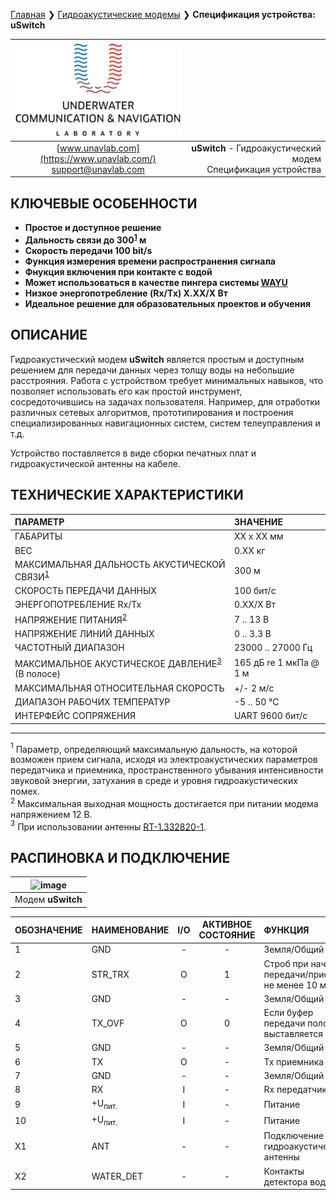 
[Главная](/README_RU) ❯ [Гидроакустические модемы](/underwater_acoustic_modems_ru) ❯ **Спецификация устройства: uSwitch**

<div style="page-break-after: always;"></div>

| ![logo](/documentation/sm_logo.png) |  |
| :---: | ---: |
| [www.unavlab.com](https://www.unavlab.com/) <br/> [support@unavlab.com](mailto:support@unavlab.com) | **uSwitch** - Гидроакустический модем <br/> Спецификация устройства |

<div style="page-break-after: always;"></div>

## КЛЮЧЕВЫЕ ОСОБЕННОСТИ

* **Простое и доступное решение**
* **Дальность связи до 300<sup>[1](#footnote1)</sup> м**
* **Скорость передачи 100 bit/s**
* **Функция измерения времени распространения сигнала**
* **Фнукция включения при контакте с водой**
* **Может использоваться в качестве пингера системы [WAYU](documentation/navigation_and_tracking_systems_ru#wayu)**
* **Низкое энергопотребление (Rx/Tx) Х.ХХ/Х Вт**
* **Идеальное решение для образовательных проектов и обучения**

<div style="page-break-after: always;"></div>

## ОПИСАНИЕ

Гидроакустический модем **uSwitch** является простым и доступным решением для передачи данных через толщу воды на небольшие расстрояния.
Работа с устройством требует минимальных навыков, что позволяет использовать его как простой инструмент, сосредоточившись на задачах пользователя.
Например, для отработки различных сетевых алгоритмов, прототипирования и построения специализированных навигационных систем, систем телеуправления и т.д.

Устройство поставляется в виде сборки печатных плат и гидроакустической антенны на кабеле. 

<div style="page-break-after: always;"></div>

## ТЕХНИЧЕСКИЕ ХАРАКТЕРИСТИКИ

| ПАРАМЕТР | ЗНАЧЕНИЕ |
| :--- | :--- |
| ГАБАРИТЫ | ХХ x ХХ  мм |
| ВЕС | 0.XX кг |
| МАКСИМАЛЬНАЯ ДАЛЬНОСТЬ АКУСТИЧЕСКОЙ СВЯЗИ<sup>[1](#footnote1)</sup> | 300 м |
| СКОРОСТЬ ПЕРЕДАЧИ ДАННЫХ | 100 бит/с |
| ЭНЕРГОПОТРЕБЛЕНИЕ Rx/Tx | 0.XX/X Вт |
| НАПРЯЖЕНИЕ ПИТАНИЯ<sup>[2](#footnote2)</sup> | 7 .. 13 В |
| НАПРЯЖЕНИЕ ЛИНИЙ ДАННЫХ | 0 .. 3.3 В |
| ЧАСТОТНЫЙ ДИАПАЗОН | 23000 .. 27000 Гц |
| МАКСИМАЛЬНОЕ АКУСТИЧЕСКОЕ ДАВЛЕНИЕ<sup>[3](#footnote3)</sup> (В полосе) | 165 дБ re 1 мкПа @ 1 м |
| МАКСИМАЛЬНАЯ ОТНОСИТЕЛЬНАЯ СКОРОСТЬ | +/- 2 м/с |
| ДИАПАЗОН РАБОЧИХ ТЕМПЕРАТУР | -5 .. 50 °C |
| ИНТЕРФЕЙС СОПРЯЖЕНИЯ | UART 9600 бит/с |

________________
<a name="footnote1"><sup>1</sup></a> Параметр, определяющий максимальную дальность, на которой возможен прием сигнала, исходя из электроакустических параметров передатчика и приемника, пространственного убывания интенсивности звуковой энергии, затухания в среде и уровня гидроакустических помех.  
<a name="footnote2"><sup>2</sup></a> Максимальная выходная мощность достигается при питании модема напряжением 12 В.  
<a name="footnote3"><sup>3</sup></a> При использовании антенны [RT-1.332820-1](https://docs.unavlab.com/documentation/RU/Transducers/RT_1_332820_1_Specification_ru.html).  

<div style="page-break-after: always;"></div>

## РАСПИНОВКА И ПОДКЛЮЧЕНИЕ

| ![image](https://github.com/user-attachments/assets/058c5ff9-68f8-4139-831d-2092fda60fd2) |
| :---: |
| Модем **uSwitch** |

| ОБОЗНАЧЕНИЕ | НАИМЕНОВАНИЕ      | I/O | АКТИВНОЕ СОСТОЯНИЕ | ФУНКЦИЯ |
| :---        | :---              | :---: | :---: |:--- |
| 1           | GND               | - | - | Земля/Общий |
| 2           | STR_TRX           | O | 1 | Строб при начале передачи/приема, не менее 10 мс |
| 3           | GND               | - | - | Земля/Общий |
| 4           | TX_OVF            | O | 0 | Если буфер передачи полон, выставляется 0 |
| 5           | GND               | - | - | Земля/Общий |
| 6           | TX                | O | - | Tx приемника |
| 7           | GND               | - | - | Земля/Общий |
| 8           | RX                | I | - | Rx передатчика |
| 9           | +U<sub>пит.</sub> | I | - | Питание |
| 10          | +U<sub>пит.</sub> | I | - | Питание |
| X1          | ANT               | - | - | Подключение гидроакустической антенны |
| X2          | WATER_DET         | - | - | Контакты детектора воды |


<div style="page-break-after: always;"></div>
